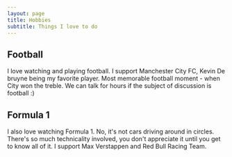 ```yaml
---
layout: page
title: Hobbies
subtitle: Things I love to do
---
```


## Football

I love watching and playing football. I support Manchester City FC, Kevin De bruyne being my favorite player. Most memorable football moment - when City won the treble. We can talk for hours if the subject of discussion is football :)

## Formula 1

I also love watching Formula 1. No, it's not cars driving around in circles. There's so much technicality involved, you don't appreciate it until you get to know all of it. I support Max Verstappen and Red Bull Racing Team.